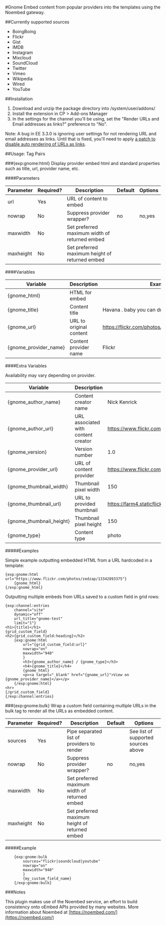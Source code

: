 #Gnome
Embed content from popular providers into the templates using the Noembed gateway.

##Currently supported sources
- BoingBoing
- Flickr
- Gist
- IMDB
- Instagram
- Mixcloud
- SoundCloud
- Twitter
- Vimeo
- Wikipedia
- Wired
- YouTube

##Installation

1. Download and unzip the package directory into /system/user/addons/
2. Install the extension in CP > Add-ons Manager
3. In the settings for the channel you'll be using, set the  "Render URLs and Email addresses as links?" preference to "No".

Note: A bug in EE 3.3.0 is ignoring user settings for not rendering URL and email addresses as links. Until that is fixed, you'll need to apply [a patch to disable auto rendering of URLs as links](https://support.ellislab.com/bugs/detail/21808/mailto-link-using-custom-text-field-that-is-an-email).


##Usage: Tag Pairs


###{exp:gnome:html}
Display provider embed html and standard properties such as title, url, provider name, etc.

####Parameters

| Parameter | Required? |	Description | Default | Options
| --- | --- | --- | --- | --- |
| url | Yes | URL of content to embed | |
| nowrap | No	| Suppress provider wrapper? | no | no,yes
| maxwidth | No	| Set preferred maximum width of returned embed |  | 
| maxheight | No	| Set preferred maximum height of returned embed |  | 


####Variables

|	Variable	| Description | Example |
|	---	|	---	|	---	|
|	{gnome_html}	|	HTML for embed	|	|
|	{gnome_title}	|	Content title	|	Havana . baby you can drive my car series	|
|	{gnome_url}	|	URL to original content	|	https://flickr.com/photos/zedzap/13342893375/ |
|	{gnome_provider_name}	|	Content provider name	|	Flickr |


####Extra Variables 

Availability may vary depending on provider.

|	Variable	| Description | Example |
|	---	|	---	|	---	|
|	{gnome_author_name}	|	Content creator name	|	Nick Kenrick	|
|	{gnome_author_url}	|	URL associated with content creator	| https://www.flickr.com/photos/zedzap/	|
|	{gnome_version}	|	Version number	|	1.0 |
|	{gnome_provider_url}	| URL of content provider	|	https://www.flickr.com/ |
|	{gnome_thumbnail_width}	|	Thumbnail pixel width	| 150	|
|	{gnome_thumbnail_url}	|	URL to provided thumbnail	|	https://farm4.staticflickr.com/3774/13342893375_fd1bde28ec_q.jpg |
|	{gnome_thumbnail_height}	|	Thumbnail pixel height	|	150 |
|	{gnome_type}	|	Content type	|	photo	|


#####Examples

Simple example outputting embedded HTML from a URL hardcoded in a template:

```
{exp:gnome:html url="https://www.flickr.com/photos/zedzap/13342893375"}
	{gnome_html}
{/exp:gnome_html}
```
Outputting multiple embeds from URLs saved to a custom field in grid rows:

```
{exp:channel:entries 
	channel="site" 
	dynamic="off" 
	url_title="gnome-test" 
	limit="1"}
<h1>{title}</h1>
{grid_custom_field}
<h2>{grid_custom_field:heading}</h2>
	{exp:gnome:html 
		url="{grid_custom_field:url}"
		nowrap="on"
		maxwidth="940"
		}
		<h3>{gnome_author_name} / {gnome_type}</h3>		
		<h4>{gnome_title}</h4>		
		{gnome_html}		
		<p><a target="_blank" href="{gnome_url}">View on {gnome_provider_name}</a></p>
	{/exp:gnome:html}
<hr>
{/grid_custom_field}
{/exp:channel:entries}
```

###{exp:gnome:bulk}
Wrap a custom field containing multiple URLs in the bulk tag to render all the URLs as embedded content. 

| Parameter | Required? |	Description | Default | Options
| --- | --- | --- | --- | --- |
| sources	| Yes	| Pipe separated list of providers to render | |	See list of supported sources above 
| nowrap | No	| Suppress provider wrapper? | no | no,yes
| maxwidth | No	| Set preferred maximum width of returned embed |  | 
| maxheight | No	| Set preferred maximum height of returned embed |  | 


#####Example
```
	{exp:gnome:bulk 
		sources="flickr|soundcloud|youtube"
		nowrap="on"
		maxwidth="940"
		}
		{my_custom_field_name}
	{/exp:gnome:bulk}
```

###Notes

This plugin makes use of the Noembed service, an effort to build consistency onto oEmbed APIs provided by many websites.
More information about Noembed at [https://noembed.com/](https://noembed.com/)
